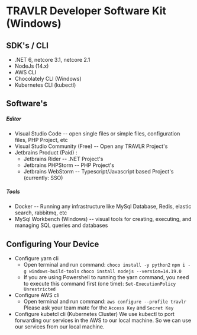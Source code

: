 # TRAVLR Developer Software Kit (Windows)

## SDK's / CLI
- .NET 6, netcore 3.1, netcore 2.1
- NodeJs (14.x)
- AWS CLI
- Chocolately CLI (Windows)
- Kubernetes CLI (kubectl)

## Software's
##### Editor
- Visual Studio Code -- open single files or simple files, configuration files, PHP Project, etc
- Visual Studio Community (Free) -- Open any TRAVLR Project's
- Jetbrains Product (Paid) :
    - Jetbrains Rider -- .NET Project's
    - Jetbrains PHPStorm -- PHP Project's
    - Jetbrains WebStorm -- Typescript/Javascript based Project's (currently: SSO)
 
##### Tools
- Docker -- Running any infrastructure like MySql Database, Redis, elastic search, rabbitmq, etc
- MySql Workbench (Windows) -- visual tools for creating, executing, and managing SQL queries and databases

## Configuring Your Device
- Configure yarn cli
    - Open terminal and run command: 
      ``choco install -y python2``
      ``npm i -g windows-build-tools``
      ``choco install nodejs --version=14.19.0``
    - If you are using Powershell to running the yarn command, you need to execute this command first (one time):
      ``Set-ExecutionPolicy Unrestricted``
- Configure AWS cli
  - Open terminal and run command:
    ``aws configure --profile travlr``
    Please ask your team mate for the ``Access Key`` and ``Secret Key``
- Configure kubetcl cli (Kubernetes Cluster)
  We use kubectl to port forwarding our services in the AWS to our local machine. So we can use our services from our local machine.
